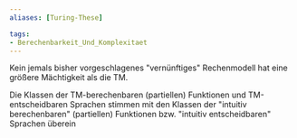 ```yaml
---
aliases: [Turing-These]

tags:
- Berechenbarkeit_Und_Komplexitaet
---
```


Kein jemals bisher vorgeschlagenes "vernünftiges" Rechenmodell hat eine größere Mächtigkeit als die TM.

Die Klassen der TM-berechenbaren (partiellen) Funktionen und TM-entscheidbaren Sprachen stimmen mit den Klassen der "intuitiv berechenbaren" (partiellen) Funktionen bzw. "intuitiv entscheidbaren" Sprachen überein